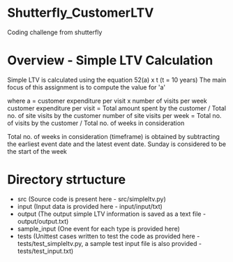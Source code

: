 # Shutterfly_CustomerLTV
Coding challenge from shutterfly

# Overview - Simple LTV Calculation
Simple LTV is calculated using the equation 52(a) x t (t = 10 years)
The main focus of this assignment is to compute the value for 'a'

where a = customer expenditure per visit x number of visits per week
customer expenditure per visit = Total amount spent by the customer / Total no. of site visits by the customer
number of site visits per week = Total no. of visits by the customer / Total no. of weeks in consideration

Total no. of weeks in consideration (timeframe) is obtained by subtracting the earliest event date and the latest event date. 
Sunday is considered to be the start of the week

# Directory strtucture
- src (Source code is present here - src/simpleltv.py)
- input (Input data is provided here - input/input/txt)
- output (The output simple LTV information is saved as a text file - output/output.txt)
- sample_input (One event for each type is provided here)
- tests (Unittest cases written to test the code as provided here - tests/test_simpleltv.py, a sample test input file is also provided - tests/test_input.txt)
